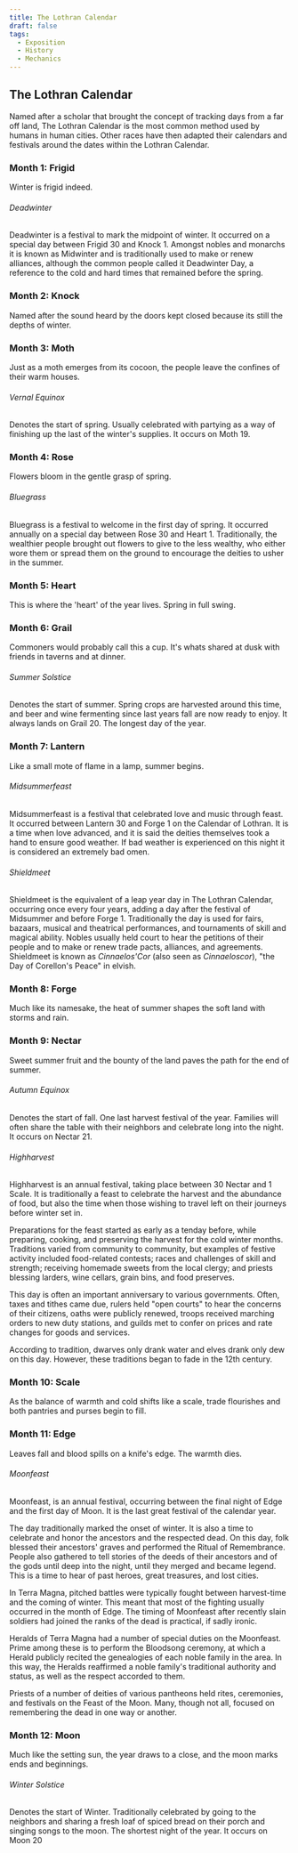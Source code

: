 ```yaml
---
title: The Lothran Calendar
draft: false
tags:
  - Exposition
  - History
  - Mechanics
---
```

## The Lothran Calendar
Named after a scholar that brought the concept of tracking days from a far off land, The Lothran Calendar is the most common method used by humans in human cities. Other races have then adapted their calendars and festivals around the dates within the Lothran Calendar.

### Month 1: Frigid
Winter is frigid indeed.

###### Deadwinter
Deadwinter is a festival to mark the midpoint of winter. It occurred on a special day between Frigid 30 and Knock 1. Amongst nobles and monarchs it is known as Midwinter and is traditionally used to make or renew alliances, although the common people called it Deadwinter Day, a reference to the cold and hard times that remained before the spring.

### Month 2: Knock
Named after the sound heard by the doors kept closed because its still the depths of winter.

### Month 3: Moth
Just as a moth emerges from its cocoon, the people leave the confines of their warm houses.

###### Vernal Equinox
Denotes the start of spring. Usually celebrated with partying as a way of finishing up the last of the winter's supplies. It occurs on Moth 19.

### Month 4: Rose
Flowers bloom in the gentle grasp of spring.

###### Bluegrass
Bluegrass is a festival to welcome in the first day of spring. It occurred annually on a special day between Rose 30 and Heart 1. Traditionally, the wealthier people brought out flowers to give to the less wealthy, who either wore them or spread them on the ground to encourage the deities to usher in the summer.

### Month 5: Heart
This is where the 'heart' of the year lives. Spring in full swing.

### Month 6: Grail
Commoners would probably call this a cup. It's whats shared at dusk with friends in taverns and at dinner.

###### Summer Solstice
Denotes the start of summer. Spring crops are harvested around this time, and beer and wine fermenting since last years fall are now ready to enjoy. It always lands on Grail 20. The longest day of the year.

### Month 7: Lantern
Like a small mote of flame in a lamp, summer begins.

###### Midsummerfeast
Midsummerfeast is a festival that celebrated love and music through feast. It occurred between Lantern 30 and Forge 1 on the Calendar of Lothran. It is a time when love advanced, and it is said the deities themselves took a hand to ensure good weather. If bad weather is experienced on this night it is considered an extremely bad omen.

###### Shieldmeet
Shieldmeet is the equivalent of a leap year day in The Lothran Calendar, occurring once every four years, adding a day after the festival of Midsummer and before Forge 1. Traditionally the day is used for fairs, bazaars, musical and theatrical performances, and tournaments of skill and magical ability. Nobles usually held court to hear the petitions of their people and to make or renew trade pacts, alliances, and agreements. Shieldmeet is known as <em>Cinnaelos'Cor </em>(also seen as <em>Cinnaeloscor</em>), "the Day of Corellon's Peace" in elvish.

### Month 8: Forge
Much like its namesake, the heat of summer shapes the soft land with storms and rain.

### Month 9: Nectar
Sweet summer fruit and the bounty of the land paves the path for the end of summer.

###### Autumn Equinox
Denotes the start of fall. One last harvest festival of the year. Families will often share the table with their neighbors and celebrate long into the night. It occurs on Nectar 21.

###### Highharvest
Highharvest is an annual festival, taking place between 30 Nectar and 1 Scale. It is traditionally a feast to celebrate the harvest and the abundance of food, but also the time when those wishing to travel left on their journeys before winter set in.

Preparations for the feast started as early as a tenday before, while preparing, cooking, and preserving the harvest for the cold winter months. Traditions varied from community to community, but examples of festive activity included food-related contests; races and challenges of skill and strength; receiving homemade sweets from the local clergy; and priests blessing larders, wine cellars, grain bins, and food preserves.

This day is often an important anniversary to various governments. Often, taxes and tithes came due, rulers held "open courts" to hear the concerns of their citizens, oaths were publicly renewed, troops received marching orders to new duty stations, and guilds met to confer on prices and rate changes for goods and services.

According to tradition, dwarves only drank water and elves drank only dew on this day. However, these traditions began to fade in the 12th century.

### Month 10: Scale
As the balance of warmth and cold shifts like a scale, trade flourishes and both pantries and purses begin to fill.

### Month 11: Edge
Leaves fall and blood spills on a knife's edge. The warmth dies.

###### Moonfeast
Moonfeast, is an annual festival, occurring between the final night of Edge and the first day of Moon. It is the last great festival of the calendar year.

The day traditionally marked the onset of winter. It is also a time to celebrate and honor the ancestors and the respected dead. On this day, folk blessed their ancestors' graves and performed the Ritual of Remembrance. People also gathered to tell stories of the deeds of their ancestors and of the gods until deep into the night, until they merged and became legend. This is a time to hear of past heroes, great treasures, and lost cities.

In Terra Magna, pitched battles were typically fought between harvest-time and the coming of winter. This meant that most of the fighting usually occurred in the month of Edge. The timing of Moonfeast after recently slain soldiers had joined the ranks of the dead is practical, if sadly ironic.

Heralds of Terra Magna had a number of special duties on the Moonfeast. Prime among these is to perform the Bloodsong ceremony, at which a Herald publicly recited the genealogies of each noble family in the area. In this way, the Heralds reaffirmed a noble family's traditional authority and status, as well as the respect accorded to them.

Priests of a number of deities of various pantheons held rites, ceremonies, and festivals on the Feast of the Moon. Many, though not all, focused on remembering the dead in one way or another.

### Month 12: Moon
Much like the setting sun, the year draws to a close, and the moon marks ends and beginnings.

###### Winter Solstice
Denotes the start of Winter. Traditionally celebrated by going to the neighbors and sharing a fresh loaf of spiced bread on their porch and singing songs to the moon. The shortest night of the year. It occurs on Moon 20